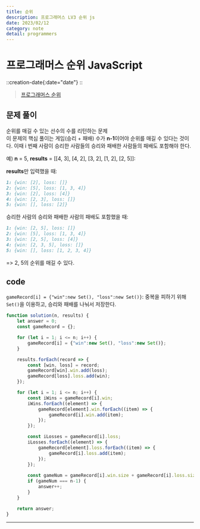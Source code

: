```yaml
---
title: 순위
description: 프로그래머스 LV3 순위 js
date: 2023/02/12
category: note
detail: programmers
---
```


# 프로그래머스 순위 JavaScript
::creation-date{:date="date"}
::

> <a href="https://school.programmers.co.kr/learn/courses/30/lessons/49191" target="_blank" class="font-bold">프로그래머스 순위</a>

## 문제 풀이
순위를 매길 수 있는 선수의 수를 리턴하는 문제  
이 문제의 핵심 풀이는 게임(승리 + 패배) 수가 **n-1**이어야 순위를 매길 수 있다는 것이다.
이때 i 번째 사람이 승리한 사람들의 승리와 패배한 사람들의 패배도 포함해야 한다.
<!-- 승리한 사람의 승리 게임과 패배한 사람의 패배 게임도 포함해야 한다.   -->

예) **n** = 5, **results** = \[[4, 3], \[4, 2], \[3, 2], \[1, 2], \[2, 5]]:    

**results**만 입력했을 때:
```md [index.md]  
1: {win: [2], loss: []}
2: {win: [5], loss: [1, 3, 4]}
3: {win: [2], loss: [4]}
4: {win: [2, 3], loss: []}
5: {win: [], loss: [2]}
```
승리한 사람의 승리와 패배한 사람의 패배도 포함했을 때: 
```md [index.md]  
1: {win: [2, 5], loss: []}
2: {win: [5], loss: [1, 3, 4]}
3: {win: [2, 5], loss: [4]}
4: {win: [2, 3, 5], loss: []}
5: {win: [], loss: [1, 2, 3, 4]}
```
=> 2, 5의 순위를 매길 수 있다.  


## code
`gameRecord[i] = {"win":new Set(), "loss":new Set()}`: 중복을 피하기 위해 `Set()`을 이용하고, 승리와 패배를 나눠서 저장한다.   

```js [solution.js]
function solution(n, results) {
    let answer = 0;
    const gameRecord = {};

    for (let i = 1; i <= n; i++) {
        gameRecord[i] = {"win":new Set(), "loss":new Set()};
    }

    results.forEach(record => {
        const [win, loss] = record;
        gameRecord[win].win.add(loss);
        gameRecord[loss].loss.add(win);
    });

    for (let i = 1; i <= n; i++) {
        const iWins = gameRecord[i].win;
        iWins.forEach((element) => {
            gameRecord[element].win.forEach((item) => {
                gameRecord[i].win.add(item);
            });
        });

        const iLosses = gameRecord[i].loss;
        iLosses.forEach((element) => {
            gameRecord[element].loss.forEach((item) => {
                gameRecord[i].loss.add(item);
            });
        });
        
        const gameNum = gameRecord[i].win.size + gameRecord[i].loss.size;
        if (gameNum === n-1) {
            answer++;
        }    
    }

    return answer;
}
```

---